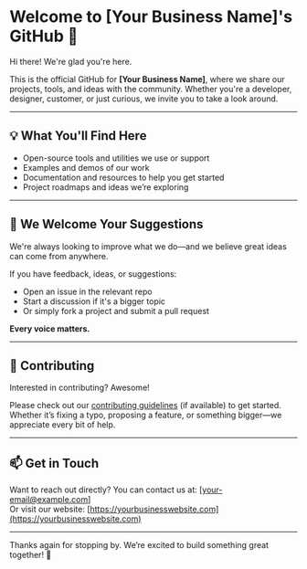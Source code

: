 # Welcome to [Your Business Name]'s GitHub 👋

Hi there! We're glad you're here.

This is the official GitHub for **[Your Business Name]**, where we share our projects, tools, and ideas with the community. Whether you're a developer, designer, customer, or just curious, we invite you to take a look around.

---

## 💡 What You'll Find Here

- Open-source tools and utilities we use or support
- Examples and demos of our work
- Documentation and resources to help you get started
- Project roadmaps and ideas we’re exploring

---

## 🙌 We Welcome Your Suggestions

We're always looking to improve what we do—and we believe great ideas can come from anywhere.

If you have feedback, ideas, or suggestions:

- Open an issue in the relevant repo
- Start a discussion if it's a bigger topic
- Or simply fork a project and submit a pull request

**Every voice matters.**

---

## 🤝 Contributing

Interested in contributing? Awesome!

Please check out our [contributing guidelines](CONTRIBUTING.md) (if available) to get started. Whether it’s fixing a typo, proposing a feature, or something bigger—we appreciate every bit of help.

---

## 📫 Get in Touch

Want to reach out directly? You can contact us at: [your-email@example.com]  
Or visit our website: [https://yourbusinesswebsite.com](https://yourbusinesswebsite.com)

---

Thanks again for stopping by. We’re excited to build something great together! 🚀
